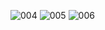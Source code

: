 
![004](https://github.com/skyminju9/tripshare/assets/69177301/87af0703-079d-4b9a-9838-18153edd5e2d)
![005](https://github.com/skyminju9/tripshare/assets/69177301/fcfef84d-5e59-4aba-b1d9-55a71af98461)
![006](https://github.com/skyminju9/tripshare/assets/69177301/69cb2cbd-e043-457b-bed6-883f2e80411e)
